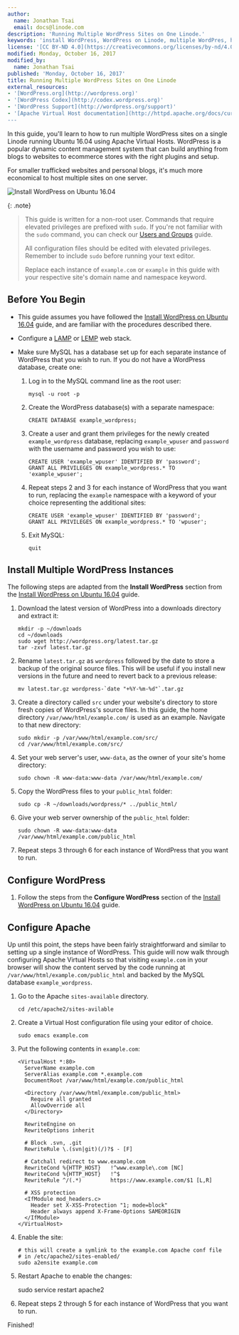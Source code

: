 ```yaml
---
author:
  name: Jonathan Tsai
  email: docs@linode.com
description: 'Running Multiple WordPress Sites on One Linode.'
keywords: 'install WordPress, WordPress on Linode, multiple WordPres, how to configure WordPress, Permalink'
license: '[CC BY-ND 4.0](https://creativecommons.org/licenses/by-nd/4.0)'
modified: Monday, October 16, 2017
modified_by:
  name: Jonathan Tsai
published: 'Monday, October 16, 2017'
title: Running Multiple WordPress Sites on One Linode
external_resources:
- '[WordPress.org](http://wordpress.org)'
- '[WordPress Codex](http://codex.wordpress.org)'
- '[WordPress Support](http://wordpress.org/support)'
- '[Apache Virtual Host documentation](http://httpd.apache.org/docs/current/vhosts/)
---
```


In this guide, you'll learn to how to run multiple WordPress sites on a single Linode running Ubuntu 16.04 using Apache Virtual Hosts. WordPress is a popular dynamic content management system that can build anything from blogs to websites to ecommerce stores with the right plugins and setup.

For smaller trafficked websites and personal blogs, it's much more economical to host multiple sites on one server.

![Install WordPress on Ubuntu 16.04](/docs/assets/wordpress-ubuntu-16-04-title.png "Running Multiple WordPress Sites on One Linode")

{: .note}
>
>This guide is written for a non-root user. Commands that require elevated privileges are prefixed with `sudo`. If you're not familiar with the `sudo` command, you can check our [Users and Groups](/docs/tools-reference/linux-users-and-groups) guide.
>
>All configuration files should be edited with elevated privileges. Remember to include `sudo` before running your text editor.
>
>Replace each instance of `example.com` or `example` in this guide with your respective site's domain name and namespace keyword.

## Before You Begin

-   This guide assumes you have followed the [Install WordPress on Ubuntu 16.04](/docs/website/cms/install-wordpress-on-ubuntu-16-04) guide, and are familiar with the procedures described there.

-   Configure a [LAMP](/docs/websites/lamp/install-lamp-on-ubuntu-16-04) or [LEMP](/docs/websites/lemp/lemp-server-on-ubuntu-16-04) web stack.

-   Make sure MySQL has a database set up for each separate instance of WordPress that you wish to run. If you do not have a WordPress database, create one:

    1.  Log in to the MySQL command line as the root user:

            mysql -u root -p

    2.  Create the WordPress database(s) with a separate namespace:

            CREATE DATABASE example_wordpress;

    3.  Create a user and grant them privileges for the newly created `example_wordpress` database, replacing `example_wpuser` and `password` with the username and password you wish to use:

            CREATE USER 'example_wpuser' IDENTIFIED BY 'password';
            GRANT ALL PRIVILEGES ON example_wordpress.* TO 'example_wpuser';

    4.  Repeat steps 2 and 3 for each instance of WordPress that you want to run, replacing the `example` namespace with a keyword of your choice representing the additional sites:

            CREATE USER 'example_wpuser' IDENTIFIED BY 'password';
            GRANT ALL PRIVILEGES ON example_wordpress.* TO 'wpuser';

    5.  Exit MySQL:

            quit

## Install Multiple WordPress Instances

The following steps are adapted from the **Install WordPress** section from the [Install WordPress on Ubuntu 16.04](/docs/website/cms/install-wordpress-on-ubuntu-16-04) guide.

1.  Download the latest version of WordPress into a downloads directory and extract it:

        mkdir -p ~/downloads
        cd ~/downloads        
        sudo wget http://wordpress.org/latest.tar.gz
        tar -zxvf latest.tar.gz

2.  Rename `latest.tar.gz` as `wordpress` followed by the date to store a backup of the original source files. This will be useful if you install new versions in the future and need to revert back to a previous release:

        mv latest.tar.gz wordpress-`date "+%Y-%m-%d"`.tar.gz

3.  Create a directory called `src` under your website's directory to store fresh copies of WordPress's source files. In this guide, the home directory `/var/www/html/example.com/` is used as an example. Navigate to that new directory:

        sudo mkdir -p /var/www/html/example.com/src/
        cd /var/www/html/example.com/src/

4.  Set your web server's user, `www-data`, as the owner of your site's home directory:

        sudo chown -R www-data:www-data /var/www/html/example.com/

6.  Copy the WordPress files to your `public_html` folder:

        sudo cp -R ~/downloads/wordpress/* ../public_html/

6.  Give your web server ownership of the `public_html` folder:

        sudo chown -R www-data:www-data /var/www/html/example.com/public_html

7.  Repeat steps 3 through 6 for each instance of WordPress that you want to run.

## Configure WordPress

1.  Follow the steps from the **Configure WordPress** section of the [Install WordPress on Ubuntu 16.04](/docs/website/cms/install-wordpress-on-ubuntu-16-04) guide.

## Configure Apache

Up until this point, the steps have been fairly straightforward and similar to setting up a single instance of WordPress. This guide will now walk through configuring Apache Virtual Hosts so that visiting `example.com` in your browser will show the content served by the code running at `/var/www/html/example.com/public_html` and backed by the MySQL database `example_wordpress`.

1.  Go to the Apache `sites-available` directory.

        cd /etc/apache2/sites-avilable

2.  Create a Virtual Host configuration file using your editor of choice.

        sudo emacs example.com

3.  Put the following contents in `example.com`:

        <VirtualHost *:80>
          ServerName example.com
          ServerAlias example.com *.example.com
          DocumentRoot /var/www/html/example.com/public_html

          <Directory /var/www/html/example.com/public_html>
            Require all granted
            AllowOverride all
          </Directory>

          RewriteEngine on
          RewriteOptions inherit
        
          # Block .svn, .git
          RewriteRule \.(svn|git)(/)?$ - [F]
        
          # Catchall redirect to www.example.com
          RewriteCond %{HTTP_HOST}   !^www.example\.com [NC]
          RewriteCond %{HTTP_HOST}   !^$
          RewriteRule ^/(.*)         https://www.example.com/$1 [L,R]

          # XSS protection
          <IfModule mod_headers.c>
            Header set X-XSS-Protection "1; mode=block"
            Header always append X-Frame-Options SAMEORIGIN
          </IfModule>
        </VirtualHost>

4.  Enable the site:

        # this will create a symlink to the example.com Apache conf file
        # in /etc/apache2/sites-enabled/
        sudo a2ensite example.com

5.  Restart Apache to enable the changes:

    sudo service restart apache2

6.  Repeat steps 2 through 5 for each instance of WordPress that you want to run.

Finished!
